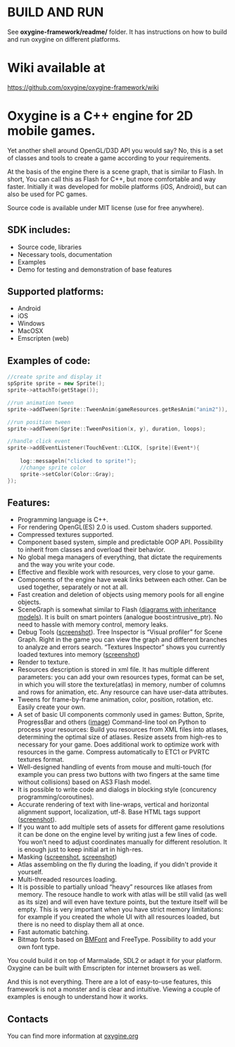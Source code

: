 # BUILD AND RUN   
See **oxygine-framework/readme/** folder. It has instructions on how to build and run oxygine on different platforms.

# Wiki available at
https://github.com/oxygine/oxygine-framework/wiki


# Oxygine is a C++ engine for 2D mobile games. 
Yet another shell around OpenGL/D3D API you would say? No, this is a set of classes and tools to create a game according to your requirements.

At the basis of the engine there is a scene graph, that is similar to Flash. In short, You can call this as Flash for C++, but more comfortable and way faster. Initially it was developed for mobile platforms (iOS, Android), but can also be used for PC games.

Source code is available under MIT license (use for free anywhere).

## SDK includes:
- Source code, libraries
- Necessary tools, documentation
- Examples
- Demo for testing and demonstration of base features

## Supported platforms:
- Android
- iOS
- Windows
- MacOSX
- Emscripten (web)

## Examples of code:

```cpp
//create sprite and display it
spSprite sprite = new Sprite();
sprite->attachTo(getStage());

//run animation tween
sprite->addTween(Sprite::TweenAnim(gameResources.getResAnim("anim2")), duration, loops);

//run position tween
sprite->addTween(Sprite::TweenPosition(x, y), duration, loops);

//handle click event
sprite->addEventListener(TouchEvent::CLICK, [sprite](Event*){
    
    log::messageln("clicked to sprite!");
    //change sprite color
    sprite->setColor(Color::Gray);
});
```		     

## Features:
- Programming language is C++.
- For rendering OpenGL(ES) 2.0 is used. Custom shaders supported.
- Compressed textures supported.
- Component based system, simple and predictable OOP API. Possibility to inherit from classes and overload their behavior.
- No global mega managers of everything, that dictate the requirements and the way you write your code.
- Effective and flexible work with resources, very close to your game.
- Components of the engine have weak links between each other. Can be used together, separately or not at all.
- Fast creation and deletion of objects using memory pools for all engine objects.
- SceneGraph is somewhat similar to Flash ([diagrams with inheritance models](http://i.imgur.com/DO5WFUA.png)). It is built on smart pointers (analogue boost:intrusive_ptr). No need to hassle with memory control, memory leaks. 
- Debug Tools ([screenshot](http://i.imgur.com/77aGg82.gif)). Tree Inspector is “Visual profiler” for Scene Graph. Right in the game you can view the graph and different branches to analyze and errors search. “Textures Inspector” shows you currently loaded textures into memory ([screenshot](http://i.imgur.com/Znynji4.png))
- Render to texture.
- Resources description is stored in xml file. It has multiple different parameters: you can add your own resources types, format can be set, in which you will store the texture(atlas) in memory, number of columns and rows for animation, etc. Any resource can have user-data attributes.
- Tweens for frame-by-frame animation, color, position, rotation, etc. Easily create your own.
- A set of basic UI components commonly used in games: Button, Sprite, ProgressBar and others ([image](http://i.imgur.com/IUxKi7O.png))
Command-line tool on Python to process your resources: Build you resources from XML files into atlases, determining the optimal size of atlases. Resize assets from high-res to necessary for your game. Does additional work to optimize work with resources in the game. Compress automatically to ETC1 or PVRTC textures format.
- Well-designed handling of events from mouse and multi-touch (for example you can press two buttons with two fingers at the same time without collisions) based on AS3 Flash model.
- It is possible to write code and dialogs in blocking style (concurency programming/coroutines).
- Accurate rendering of text with line-wraps, vertical and horizontal alignment support, localization, utf-8. Base HTML tags support ([screenshot](http://i.imgur.com/x66UTR3.gif)).
- If you want to add multiple sets of assets for different game resolutions it can be done on the engine level by writing just a few lines of code. You won’t need to adjust coordinates manually for different resolution. It is enough just to keep initial art in high-res.
- Masking ([screenshot](http://i.imgur.com/dxSUVGX.gif), [screenshot](http://i.imgur.com/wAhd6BG.png))
- Atlas assembling on the fly during the loading, if you didn't provide it yourself.
- Multi-threaded resources loading.
- It is possible to partially unload “heavy” resources like atlases from memory. The resouce handle to work with atlas will be still valid (as well as its size) and will even have texture points, but the texture itself will be empty. This is very important when you have strict memory limitations: for example if you created the whole UI with all resources loaded, but there is no need to display them all at once.
- Fast automatic batching.
- Bitmap fonts based on [BMFont](http://www.angelcode.com/products/bmfont/) and FreeType. Possibility to add your own font type.

You could build it on top of Marmalade, SDL2 or adapt it for your platform. Oxygine can be built with Emscripten for internet browsers as well.

And this is not everything. There are a lot of easy-to-use features, this framework is not a monster and is clear and intuitive. Viewing a couple of examples is enough to understand how it works.


## Contacts
You can find more information at [oxygine.org](http://oxygine.org)
